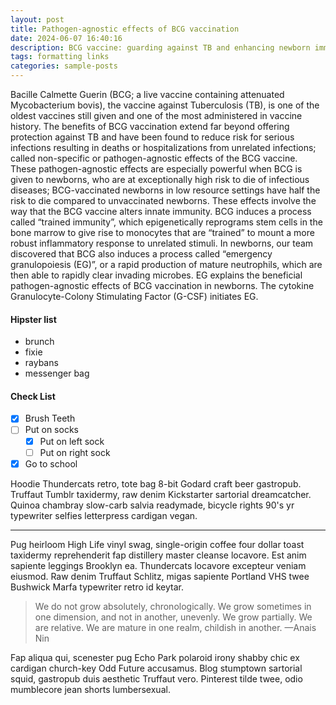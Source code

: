 ```yaml
---
layout: post
title: Pathogen-agnostic effects of BCG vaccination
date: 2024-06-07 16:40:16
description: BCG vaccine: guarding against TB and enhancing newborn immunity to various infections through "trained immunity" and "emergency granulopoiesis."
tags: formatting links
categories: sample-posts
---
```


Bacille Calmette Guerin (BCG; a live vaccine containing attenuated Mycobacterium bovis), the vaccine against Tuberculosis (TB), is one of the oldest vaccines still given and one of the most administered in vaccine history. The benefits of BCG vaccination extend far beyond offering protection against TB and have been found to reduce risk for serious infections resulting in deaths or hospitalizations from unrelated infections; called non-specific or pathogen-agnostic effects of the BCG vaccine. These pathogen-agnostic effects are especially powerful when BCG is given to newborns, who are at exceptionally high risk to die of infectious diseases; BCG-vaccinated newborns in low resource settings have half the risk to die compared to unvaccinated newborns. These effects involve the way that the BCG vaccine alters innate immunity. BCG induces a process called “trained immunity”, which epigenetically reprograms stem cells in the bone marrow to give rise to monocytes that are “trained” to mount a more robust inflammatory response to unrelated stimuli. In newborns, our team discovered that BCG also induces a process called “emergency granulopoiesis (EG)”, or a rapid production of mature neutrophils, which are then able to rapidly clear invading microbes. EG explains the beneficial pathogen-agnostic effects of BCG vaccination in newborns. The cytokine Granulocyte-Colony Stimulating Factor (G-CSF) initiates EG.

#### Hipster list

- brunch
- fixie
- raybans
- messenger bag

#### Check List

- [x] Brush Teeth
- [ ] Put on socks
  - [x] Put on left sock
  - [ ] Put on right sock
- [x] Go to school

Hoodie Thundercats retro, tote bag 8-bit Godard craft beer gastropub. Truffaut Tumblr taxidermy, raw denim Kickstarter sartorial dreamcatcher. Quinoa chambray slow-carb salvia readymade, bicycle rights 90's yr typewriter selfies letterpress cardigan vegan.

<hr>

Pug heirloom High Life vinyl swag, single-origin coffee four dollar toast taxidermy reprehenderit fap distillery master cleanse locavore. Est anim sapiente leggings Brooklyn ea. Thundercats locavore excepteur veniam eiusmod. Raw denim Truffaut Schlitz, migas sapiente Portland VHS twee Bushwick Marfa typewriter retro id keytar.

> We do not grow absolutely, chronologically. We grow sometimes in one dimension, and not in another, unevenly. We grow partially. We are relative. We are mature in one realm, childish in another.
> —Anais Nin

Fap aliqua qui, scenester pug Echo Park polaroid irony shabby chic ex cardigan church-key Odd Future accusamus. Blog stumptown sartorial squid, gastropub duis aesthetic Truffaut vero. Pinterest tilde twee, odio mumblecore jean shorts lumbersexual.
